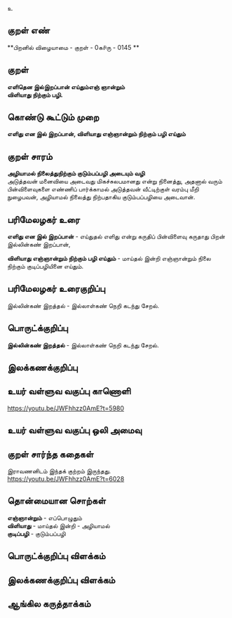 உ

## குறள் எண் 

**பிறனில் விழையாமை - குறள் - 0க௪ரு - 0145 ** 

## குறள் 

**எளிதென இல்இறப்பான் எய்தும்எஞ் ஞான்றும்  
விளியாது நிற்கும் பழி.** 

## கொண்டு கூட்டும் முறை

**எளிது என இல் இறப்பான், விளியாது எஞ்ஞான்றும் நிற்கும் பழி எய்தும்** 

## குறள் சாரம் 

**அழியாமல் நிலைத்துநிற்கும் குடும்பப்பழி அடையும் வழி**  
அடுத்தவன் மனைவியை அடைவது மிகச்சுலபமானது என்று நினைத்து, அதனால் வரும் பின்விளைவுகளை எண்ணிப் பார்க்காமல் அடுத்தவன் வீட்டிற்குள் வரம்பு மீறி நுழைபவன், அழியாமல் நிலைத்து நிற்பதாகிய குடும்பப்பழியை அடைவான்.  

## பரிமேலழகர் உரை

**எளிது என இல் இறப்பான்** - எய்துதல் எளிது என்று கருதிப் பின்விளைவு கருதாது பிறன் இல்லின்கண் இறப்பான்,  

**விளியாது எஞ்ஞான்றும் நிற்கும் பழி எய்தும்** - மாய்தல் இன்றி எஞ்ஞான்றும் நிலை நிற்கும் குடிப்பழியினை எய்தும். 

## பரிமேலழகர் உரைகுறிப்பு   

இல்லின்கண் இறத்தல் - இல்லாள்கண் நெறி கடந்து சேறல்.   

## பொருட்க்குறிப்பு 

**இல்லின்கண் இறத்தல்** - இல்லாள்கண் நெறி கடந்து சேறல்.  

## இலக்கணக்குறிப்பு  


## உயர் வள்ளுவ வகுப்பு காணொளி

https://youtu.be/JWFhhzz0AmE?t=5980

## உயர் வள்ளுவ வகுப்பு ஒலி அமைவு 

 
## குறள் சார்ந்த கதைகள் 

இராவணனிடம் இந்தக் குற்றம் இருந்தது.        
https://youtu.be/JWFhhzz0AmE?t=6028

## தொன்மையான சொற்கள்

**எஞ்ஞான்றும்** - எப்பொழுதும்    
**விளியாது** - மாய்தல் இன்றி - அழியாமல்   
**குடிப்பழி** - குடும்பப்பழி

## பொருட்க்குறிப்பு விளக்கம்


## இலக்கணக்குறிப்பு விளக்கம்


## ஆங்கில கருத்தாக்கம் 


